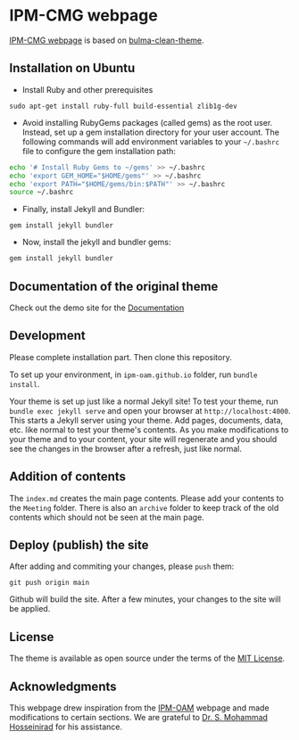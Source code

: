 # IPM-CMG webpage

[IPM-CMG webpage](https://ipm-cmg.github.io/) is based on [bulma-clean-theme](https://github.com/chrisrhymes/bulma-clean-theme).

## Installation on Ubuntu

- Install Ruby and other prerequisites

```console
sudo apt-get install ruby-full build-essential zlib1g-dev
```

- Avoid installing RubyGems packages (called gems) as the root user. Instead, set up a gem installation directory for your user account. The following commands will add environment variables to your `~/.bashrc` file to configure the gem installation path:

```bash
echo '# Install Ruby Gems to ~/gems' >> ~/.bashrc
echo 'export GEM_HOME="$HOME/gems"' >> ~/.bashrc
echo 'export PATH="$HOME/gems/bin:$PATH"' >> ~/.bashrc
source ~/.bashrc
```

- Finally, install Jekyll and Bundler:

```
gem install jekyll bundler
```

- Now, install the jekyll and bundler gems:

```ruby
gem install jekyll bundler
```

## Documentation of the original theme

Check out the demo site for the [Documentation](https://www.csrhymes.com/bulma-clean-theme/docs/)

## Development

Please complete installation part. Then clone this repository. 

To set up your environment, in `ipm-oam.github.io` folder, run `bundle install`.

Your theme is set up just like a normal Jekyll site! To test your theme, run `bundle exec jekyll serve` and open your browser at `http://localhost:4000`. This starts a Jekyll server using your theme. Add pages, documents, data, etc. like normal to test your theme's contents. As you make modifications to your theme and to your content, your site will regenerate and you should see the changes in the browser after a refresh, just like normal.

## Addition of contents

The `index.md` creates the main page contents. Please add your contents to the `Meeting` folder. There is also an `archive` folder to keep track of the old contents which should not be seen at the main page.

## Deploy (publish) the site

After adding and commiting your changes, please `push` them:

```console
git push origin main
```

Github will build the site. After a few minutes, your changes to the site will be applied.

## License

The theme is available as open source under the terms of the [MIT License](https://opensource.org/licenses/MIT).

## Acknowledgments

This webpage drew inspiration from the [IPM-OAM](https://github.com/ipm-oam/ipm-oam.github.io) webpage and made modifications to certain sections. We are grateful to [Dr. S. Mohammad Hosseinirad](https://github.com/smhr) for his assistance.
